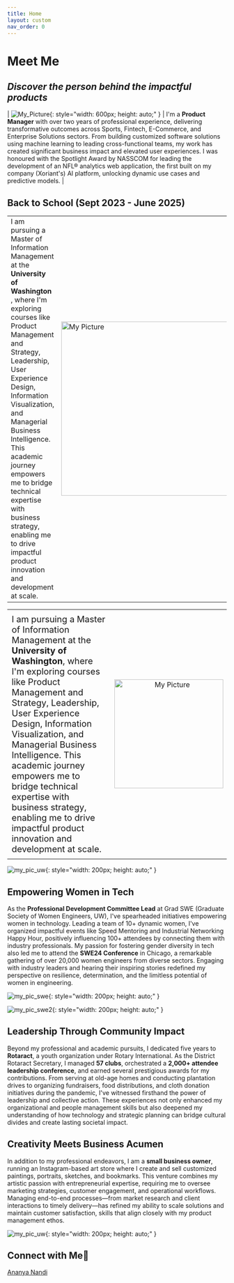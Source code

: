 ```yaml
---
title: Home
layout: custom
nav_order: 0
---
```



# Meet Me

## *Discover the person behind the impactful products*

| ![My_Picture](/engineered_by_ananya/assets/images/Cropped_Photo.jpg){: style="width: 600px; height: auto;" } | I'm a **Product Manager** with over two years of professional experience, delivering transformative outcomes across Sports, Fintech, E-Commerce, and Enterprise Solutions sectors. From building customized software solutions using machine learning to leading cross-functional teams, my work has created significant business impact and elevated user experiences. I was honoured with the Spotlight Award by NASSCOM for leading the development of an NFL® analytics web application, the first built on my company (Xoriant's) AI platform, unlocking dynamic use cases and predictive models. |

>

## Back to School (Sept 2023 - June 2025)

<!-- <div style="display: flex; align-items: center; gap: 20px; margin: 20px 0; flex-wrap: wrap;">
  <div style="flex: 0 0 auto;">
    <img src="/engineered_by_ananya/assets/images/my_pic_uw.jpg" alt="My Picture" style="width: 200px; height: auto; display: block;">
  </div>
  <div style="flex: 1; font-size: 1rem; line-height: 1.6;">
    <p>
      I am pursuing a Master of Information Management at the <strong> University of Washington </strong>, where I'm exploring courses like Product Management and Strategy, Leadership, User Experience Design, Information Visualization, and Managerial Business Intelligence. This academic journey empowers me to bridge technical expertise with business strategy, enabling me to drive impactful product innovation and development at scale.
    </p>
  </div>
</div> -->


<table>
<tr>
<td>
I am pursuing a Master of Information Management at the <strong> University of Washington </strong>, where I'm exploring courses like Product Management and Strategy, Leadership, User Experience Design, Information Visualization, and Managerial Business Intelligence. This academic journey empowers me to bridge technical expertise with business strategy, enabling me to drive impactful product innovation and development at scale. 
</td>
<td>
<img src="/engineered_by_ananya/assets/images/my_pic_uw.jpg" alt="My Picture" style="width: 400px; height: auto; display: block;">
</td>
</tr>
</table>

<table style="width: 100%; border-collapse: collapse;">
  <tr>
    <td style="width: 70%; padding: 10px; font-size: 20px;">
      I am pursuing a Master of Information Management at the <strong>University of Washington</strong>, where I'm exploring courses like Product Management and Strategy, Leadership, User Experience Design, Information Visualization, and Managerial Business Intelligence. This academic journey empowers me to bridge technical expertise with business strategy, enabling me to drive impactful product innovation and development at scale.
    </td>
    <td style="width: 30%; text-align: center;">
      <img src="/engineered_by_ananya/assets/images/my_pic_uw.jpg" alt="My Picture" style="width: 250px; height: auto; display: block;">
    </td>
  </tr>
</table>


![my_pic_uw](/engineered_by_ananya/assets/images/my_pic_uw.jpg){: style="width: 200px; height: auto;" } 


>

## Empowering Women in Tech

As the **Professional Development Committee Lead** at Grad SWE (Graduate Society of Women Engineers, UW), I've spearheaded initiatives empowering women in technology. Leading a team of 10+ dynamic women, I've organized impactful events like Speed Mentoring and Industrial Networking Happy Hour, positively influencing 100+ attendees by connecting them with industry professionals. My passion for fostering gender diversity in tech also led me to attend the **SWE24 Conference** in Chicago, a remarkable gathering of over 20,000 women engineers from diverse sectors. Engaging with industry leaders and hearing their inspiring stories redefined my perspective on resilience, determination, and the limitless potential of women in engineering.

![my_pic_swe](/engineered_by_ananya/assets/images/my_pic_swe.jpg){: style="width: 200px; height: auto;" }

![my_pic_swe2](/engineered_by_ananya/assets/images/my_pic_swe_2.jpg){: style="width: 200px; height: auto;" }

>

## Leadership Through Community Impact

Beyond my professional and academic pursuits, I dedicated five years to **Rotaract**, a youth organization under Rotary International. As the District Rotaract Secretary, I managed **57 clubs**, orchestrated a **2,000+ attendee leadership conference**, and earned several prestigious awards for my contributions. From serving at old-age homes and conducting plantation drives to organizing fundraisers, food distributions, and cloth donation initiatives during the pandemic, I've witnessed firsthand the power of leadership and collective action. These experiences not only enhanced my organizational and people management skills but also deepened my understanding of how technology and strategic planning can bridge cultural divides and create lasting societal impact.

>

## Creativity Meets Business Acumen

In addition to my professional endeavors, I am a **small business owner**, running an Instagram-based art store where I create and sell customized paintings, portraits, sketches, and bookmarks. This venture combines my artistic passion with entrepreneurial expertise, requiring me to oversee marketing strategies, customer engagement, and operational workflows. Managing end-to-end processes—from market research and client interactions to timely delivery—has refined my ability to scale solutions and maintain customer satisfaction, skills that align closely with my product management ethos.

![my_pic_uw](/engineered_by_ananya/assets/images/my_pic_uw.jpg){: style="width: 200px; height: auto;" }

>


## Connect with Me🔗
[Ananya Nandi](https://www.linkedin.com/in/ananya-nandi/)


